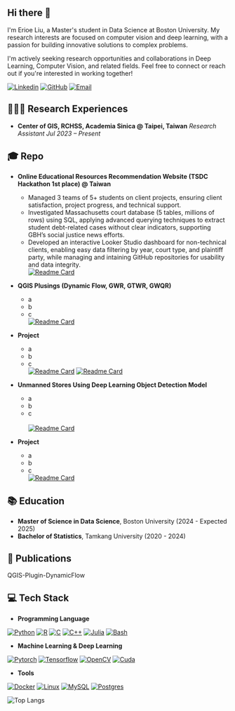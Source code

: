 ## Hi there 👋
I'm Erioe Liu, a Master's student in Data Science at Boston University. My research interests are focused on computer vision and deep learning, with a passion for building innovative solutions to complex problems.

I'm actively seeking research opportunities and collaborations in Deep Learning, Computer Vision, and related fields. Feel free to connect or reach out if you're interested in working together!

[![Linkedin](https://img.shields.io/badge/-LinkedIn-blue?style=flat-square&logo=linkedin&logoColor=white&link=https:/www.linkedin.com/in/chen-yu-liu-74b879245/)](https://www.linkedin.com/in/chen-yu-liu-74b879245/) [![GitHub](https://img.shields.io/badge/-GitHub-333333?style=flat-square&logo=github&logoColor=white&link=https://github.com/chenyu020816)](https://github.com/chenyu020816) [![Email](https://img.shields.io/badge/Gmail-D14836?style=flat-square&logo=gmail&logoColor=white&link=mailto:chenyu20020816@gmail.com)](mailto:chenyu20020816@gmail.com)

## 👨🏻‍🔬 Research Experiences
- **Center of GIS, RCHSS, Academia Sinica @ Taipei, Taiwan**
    *Research Assistant Jul 2023 – Present*
## 🎓 Repo

- **Online Educational Resources Recommendation Website (TSDC Hackathon 1st place) @ Taiwan**
  - Managed 3 teams of 5+ students on client projects, ensuring client satisfaction, project progress, and technical support.
  - Investigated Massachusetts court database (5 tables, millions of rows) using SQL, applying advanced querying techniques to extract student debt-related cases without clear indicators, supporting GBH’s social justice news efforts.
  - Developed an interactive Looker Studio dashboard for non-technical clients, enabling easy data filtering by year, court type, and plaintiff party, while managing and intaining GitHub repositories for usability and data integrity. <br>
  [![Readme Card](https://github-readme-stats.vercel.app/api/pin/?username=chenyu020816&repo=Edu-Resources-Recommend-Website)](https://github.com/chenyu020816/Edu-Resources-Recommend-Website.git)

- **QGIS Plusings (Dynamic Flow, GWR, GTWR, GWQR)**
    - a
    - b
    - c  <br>
    [![Readme Card](https://github-readme-stats.vercel.app/api/pin/?username=chenyu020816&repo=PedestrianTracking_Visualization)](https://github.com/chenyu020816/PedestrianTracking_Visualization.git)

- **Project**
    - a
    - b
    - c <br>
    [![Readme Card](https://github-readme-stats.vercel.app/api/pin/?username=chenyu020816&repo=QGIS-Plugin-DynamicFlow)](https://github.com/chenyu020816/QGIS-Plugin-DynamicFlow.git) [![Readme Card](https://github-readme-stats.vercel.app/api/pin/?username=chenyu020816&repo=QGIS-Plugins-GWR-GTWR-GWQR)](https://github.com/chenyu020816/QGIS-Plugins-GWR-GTWR-GWQR.git)

- **Unmanned Stores Using Deep Learning Object Detection Model**
    - a
    - b
    - c  <br>   
    [![Readme Card](https://github-readme-stats.vercel.app/api/pin/?username=chenyu020816&repo=UnmannedShop-ObjectDetection)](https://github.com/chenyu020816/UnmannedShop-ObjectDetection.git)

- **Project**
    - a
    - b
    - c <br>
    [![Readme Card](https://github-readme-stats.vercel.app/api/pin/?username=BU-Spark&repo=ds-wgbh-bus-equity)](https://github.com/chenyu020816/ds-wgbh-bus-equity.git)
## 📚 Education
- **Master of Science in Data Science**, Boston University (2024 - Expected 2025)<br>
- **Bachelor of Statistics**, Tamkang University (2020 - 2024)

## 📝 Publications
 QGIS-Plugin-DynamicFlow
 
## 💻 Tech Stack

- **Programming Language**

[![Python](https://img.shields.io/badge/Python-3776AB?style=for-the-badge&logo=python&logoColor=fff)](#) [![R](https://img.shields.io/badge/R-%23276DC3.svg?style=for-the-badge&logo=r&logoColor=white)](#) [![C](https://img.shields.io/badge/C-00599C?style=for-the-badge&logo=c&logoColor=white)](#) [![C++](https://img.shields.io/badge/C++-%2300599C.svg?style=for-the-badge&logo=c%2B%2B&logoColor=white)](#) [![Julia](https://img.shields.io/badge/-Julia-9558b2?style=for-the-badge&logo=julia&logoColor=fff)](#) [![Bash](https://img.shields.io/badge/Bash-4EAA25?style=for-the-badge&logo=gnubash&logoColor=fff)](#)
- **Machine Learning & Deep Learning** 

[![Pytorch](https://img.shields.io/badge/PyTorch-EE4C2C?style=for-the-badge&logo=pytorch&logoColor=white)](#) [![Tensorflow](https://img.shields.io/badge/TensorFlow-FF3F06?style=for-the-badge&logo=tensorflow&logoColor=white)](#) [![OpenCV](https://img.shields.io/badge/OpenCV-27338e?style=for-the-badge&logo=OpenCV&logoColor=fff)](#) [![Cuda](https://img.shields.io/badge/CUDA-76B900?style=for-the-badge&logo=nvidia&logoColor=white)](#)
- **Tools** 

[![Docker](https://img.shields.io/badge/Docker-2496ED?style=for-the-badge&logo=docker&logoColor=fff)](#) [![Linux](https://img.shields.io/badge/Linux-FCC624?style=for-the-badge&logo=linux&logoColor=black)](#) [![MySQL](https://img.shields.io/badge/MySQL-4479A1?style=for-the-badge&logo=mysql&logoColor=fff)](#) [![Postgres](https://img.shields.io/badge/postgres-%23316192.svg?style=for-the-badge&logo=postgresql&logoColor=white) ](#)


![Top Langs](https://github-readme-stats.vercel.app/api/top-langs/?username=chenyu020816&layout=compact&langs_count=8)

